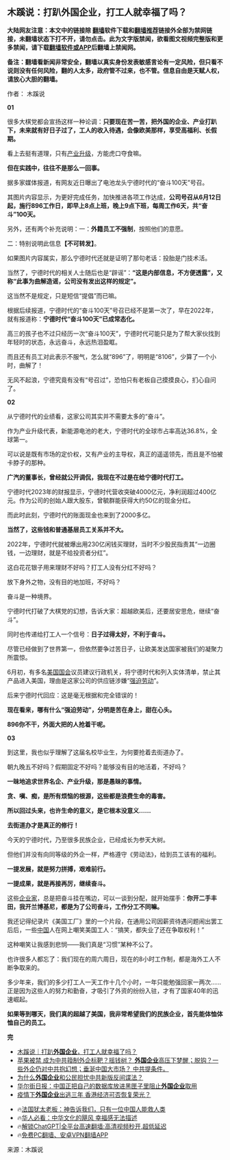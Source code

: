  <!-- 面包屑导航 --> <h2>木蹊说：打趴外国企业，打工人就幸福了吗？</h2> <p class="notice"><b>大陆网友注意：本文中的链接除 <a href="https://github.com/bannedbook/fanqiang" >翻墙</a>软件下载和<a href="https://github.com/killgcd/justmysocks/blob/master/README.md">翻墙推荐</a>链接外全部为禁网链接，未翻墙状态下打不开，请勿点击。此为文字版禁闻，欲看图文视频完整版和更多禁闻，请下载<a href="https://github.com/bannedbook/fanqiang">翻墙软件或APP</a>后翻墙上禁闻网。</p><p>备注：翻墙看新闻非常安全，翻墙以真实身份发表敏感言论有一定风险，但只看不说则没有任何风险，翻的人太多，政府管不过来，也不管。信息自由是天赋人权，请放心大胆的翻墙。</b></p>  <div class="entry"> <p>作者： 木蹊说</p> <p><strong>01</strong></p> <p>很多大棋党都会宣扬这样一种论调：<strong>只要现在苦一苦，把外国的企业、产业打趴下，未来就有好日子过了，工人的收入待遇，会像欧美那样，享受高福利、长假期。</strong></p> <p>看上去挺有道理，只有<a href="https://www.bannedbook.org/bnews/tag/%E4%BA%A7%E4%B8%9A%E5%8D%87%E7%BA%A7/" class="st_tag internal_tag" rel="tag" title="标签 产业升级 下的日志">产业升级</a>，方能虎口夺食嘛。</p> <p><strong>但在实践中，往往不是那么一回事。</strong></p> <p>据多家媒体报道，有网友近日曝出了电池龙头宁德时代的“奋斗100天”号召。</p> <p>其图片内容显示，为更好完成任务，加快推进各项工作达成，<strong>公司号召从6月12日起，施行896工作日，即早上8点上班，晚上9点下班，每周工作6天，共“奋斗”100天。</strong></p> <p>另外，还有两个补充说明：一：<strong>外籍员工不强制</strong>，按照他们的意愿。</p> <p>二：特别说明此信息<strong>【不可转发】</strong>。</p> <p>如果图片内容属实，那么宁德时代还就是证明了那句老话：投胎是门技术活。</p> <p>当然了，宁德时代的相关人士随后也是“辟谣”：<strong>“这是内部信息，不方便透露”，又称“此事为曲解造谣，公司没有发出这样的规定”。</strong></p> <p>这当然不是规定，只是短信“提倡”而已嘛。</p> <p>根据后续报道，宁德时代的“奋斗100天”号召已经不是第一次了，早在2022年，就有报道称：<strong>宁德时代“奋斗100天”已成常态化。</strong></p>  <p>高三的孩子也不过只经历一次“奋斗100天”，宁德时代可能只是为了帮大家伙找到年轻时的状态，永远奋斗，永远热泪盈眶。</p> <p>而且还有员工对此表示不服气，怎么就“896”了，明明是“8106”，少算了一个小时，曲解了！</p> <p>无风不起浪，宁德究竟有没有“号召过”，恐怕只有老板自己摸摸良心，扪心自问了。</p> <p><strong>02</strong></p> <p>从宁德时代的业绩看，这家公司其实并不需要太多的“奋斗”。</p> <p>作为产业升级代表，新能源电池的老大，宁德时代的全球市占率高达36.8%，全球第一。</p> <p>可以说是既有市场的定价权，又有产业的主导权，真正的遥遥领先，而且是不怕被卡脖子的那种。</p> <p><strong>广汽的董事长，曾经就公开调侃，我现在不过是在给宁德时代打工。</strong></p> <p>宁德时代2023年的财报显示，宁德时代营收突破4000亿元，净利润超过400亿元。作为公司的创始人跟大股东，曾毓群能获得大约50亿的现金分红。</p> <p>而此时此刻，宁德时代的账面现金也来到了2000多亿。</p> <p><strong>当然了，这些钱和普通基层员工关系并不大。</strong></p> <p>2022年，宁德时代就被爆出用230亿闲钱买理财，当时不少股民指责其“一边圈钱，一边理财，就是不给投资者分红”。</p> <p>这白花花银子用来理财不好吗？打工人没有分红不好吗？</p>  <p>放下身外之物，没有目的地加班，不好吗？</p> <p>奋斗是一种境界。</p> <p>宁德时代打破了大棋党的幻想，告诉大家：超越欧美后，还要居安思危，继续“奋斗”。</p> <p>同时也传递给打工人一个信号：<strong>日子过得太好，不利于奋斗。</strong></p> <p>尽管已经做到了世界第一，但依然要争过苦日子，让欧美发达国家被我们的凝聚力所震惊。</p> <p>6月初，有多名<a href="https://www.bannedbook.org/bnews/tag/%e7%be%8e%e5%9b%bd%e5%9b%bd%e4%bc%9a/" class="st_tag internal_tag" rel="tag" title="标签 美国国会 下的日志">美国国会</a>议员建议行政机关，将宁德时代和列入实体清单，禁止其产品进入美国，理由是这家公司的供应链涉嫌“<a href="https://www.bannedbook.org/bnews/tag/%E5%BC%BA%E8%BF%AB%E5%8A%B3%E5%8A%A8/" class="st_tag internal_tag" rel="tag" title="标签 强迫劳动 下的日志">强迫劳动</a>”。</p> <p>后来宁德时代回应：这是毫无根据和完全错误的！</p> <p><strong>现在看来，哪有什么“强迫劳动”，分明是苦在身上，甜在心头。</strong></p> <p><strong>896你不干，外面大把的人抢着干呢。</strong></p> <p><strong>03</strong></p> <p>到这里，我也似乎理解了这届名校毕业生，为何要抢着去街道办了。</p> <p>朝九晚五不好吗？假期固定不好吗？能够没有目的地活着，不好吗？</p> <p><strong>一昧地追求世界名企、产业升级，那是愚昧的事情。</strong></p>  <p><strong>贪、嗔、痴，是所有烦恼的根源，这些都是浪费生命的毒害。</strong></p> <p><strong>所以回过头来，也许生命的意义，是它根本没意义……</strong></p> <p><strong>去街道办才是真正的修行！</strong></p> <p>今天的宁德时代，乃至很多民族企业，已经成长为参天大树。</p> <p>但他们并没有向同等级的外企一样，严格遵守《劳动法》，给到员工该有的福利。</p> <p><strong>一提发展，就是努力拼搏，艰难前行。</strong></p> <p><strong>一提成果，就是再接再厉，继续奋斗。</strong></p> <p>这些<a href="https://www.bannedbook.org/bnews/tag/%e4%bc%81%e4%b8%9a%e5%ae%b6/" class="st_tag internal_tag" rel="tag" title="标签 企业家 下的日志">企业家</a>，总是把奋斗挂在嘴边，可以一谈到分配，就开始摆手：<strong>你开二手丰田，我开兰博基尼，都是为了公司奋斗，工作分工不同嘛。</strong></p> <p>我还记得纪录片《美国工厂》里的一个片段，在通用公司因薪资待遇问题闹出罢工后后，一些<span class='wp_keywordlink_affiliate'><a href="https://www.bannedbook.org/" title="中国" target="_blank">中国</a></span>人在网上嘲笑美国工人：“搞笑，都失业了还在争取权利！”</p> <p>这种嘲笑让我感到悲悯——我们真是“习惯”某种不公了。</p> <p>也许很多人都忘了：我们现在的周六周日，现在的8小时工作制，都是海外工人不断争取来的。</p> <p>多少年来，我们的多少打工人一天工作十几个小时，一年只能勉强回家一两次……正是因为这些人的努力和勤奋，才吸引了外资的纷纷入驻，才有了国家40年的迅速崛起。</p> <p><strong>如果等到哪天，我们真的超越了美国，我非常希望我们的民族企业，首先能体恤体恤自己的员工。</strong></p>  <p><strong>完</strong></p> <!--<div id="taboola-mid-1"></div>--><ul class='op-related-articles' title='相关阅读'> <li><a href='https://www.bannedbook.org/bnews/baitai/20240618/2051541.html' target='_blank'>木蹊说｜打趴<b>外国企业</b>，打工人就幸福了吗？</a></li> <li><a href='https://www.bannedbook.org/bnews/bannedvideo/20230912/1932567.html' target='_blank'>苹果被禁 成为中共箝制外企标靶？摇钱树？ <b>外国企业</b>高压下梦醒；脱钩？一些外企仍对中共抱幻想；垂涎中国大市场？ 中共提条件。</a></li> <li><a href='https://www.bannedbook.org/bnews/topimagenews/20230505/1880401.html' target='_blank'>为什么<b>外国企业</b>和公民担忧中共新版反间谍法？</a></li> <li><a href='https://www.bannedbook.org/bnews/headline/20230504/1879957.html' target='_blank'>华尔街日报：中国正把自己的数据库放进黑匣子里阻止<b>外国企业</b>取用</a></li> <li><a href='https://www.bannedbook.org/bnews/headline/20230126/1840667.html' target='_blank'>疫情下<b>外国企业</b>出逃三年 香港经济可否恢复荣光？</a></li> </ul> <ul class="texttj"> <li>🔥<a href="https://www.bannedbook.org/bnews/ssgc/20230219/1850782.html" target="_blank">法国犹太老板：神告诉我们，只有一位中国人能救人类</a></li> <li>🔥<a href="https://www.bannedbook.org/bnews/comments/20220220/1694796.html" target="_blank">华人必看：中华文化的飓风 幸福感无法描述</a></li> <li>🔥<a href="https://github.com/bannedbook/fanqiang/wiki/V2ray%E6%9C%BA%E5%9C%BA" target="_blank">解锁ChatGPT|全平台高速翻墙:高清视频秒开,超低延迟</a></li> <li>🔥<a href="https://github.com/bannedbook/fanqiang/wiki/%E7%A6%81%E9%97%BB%E7%BD%91%E5%AE%89%E5%8D%93%E7%BF%BB%E5%A2%99%E6%96%B0%E9%97%BBAPP" target="_blank">免费PC翻墙、安卓VPN翻墙APP</a></li> </ul><p class="src-info">来源：木蹊说 </p><a name='sharetosocial'></a> <div style="margin-bottom:5px;padding-bottom:5px;clear:both"> <div id="archive-pix-1" class="banner-ads"> <!-- AuctionX Display platform tag START --> <div id="27602x728x90x621x_ADSLOT1" clicktrack="%%CLICK_URL_ESC%%"></div>  <!-- AuctionX Display platform tag END --> </div> <div id="archive-pix-2" class="banner-ads"> <!-- AuctionX Display platform tag START --> <div id="27556x300x250x621x_ADSLOT1" clicktrack="%%CLICK_URL_ESC%%" style="margin:0 auto;text-align:center"></div>  <!-- AuctionX Display platform tag END --> </div> </div>  <div id="archive-pix-1" class="banner-ads"> <!-- AuctionX Display platform tag START --> <div id="27603x728x90x621x_ADSLOT1" clicktrack="%%CLICK_URL_ESC%%"></div>  <!-- AuctionX Display platform tag END --> </div> </div><!--END ENTRY--> 